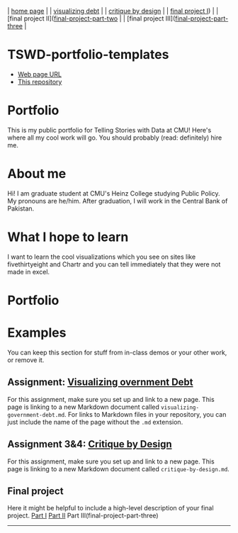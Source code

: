 | [home page](https://noumanahmed-cmu.github.io/NoumanAhmed-Portfolio/) |
| [visualizing debt](visualizing-government-debt) | 
| [critique by design]([critique-by-design](https://noumanahmed-cmu.github.io/NoumanAhmed-Portfolio/critique-by-design)) | 
| [final project I](https://noumanahmed-cmu.github.io/NoumanAhmed-Portfolio/final-project-part-one)) | 
| [final project II]([final-project-part-two](https://noumanahmed-cmu.github.io/NoumanAhmed-Portfolio/final-project-part-two) | 
| [final project III]([final-project-part-three](https://noumanahmed-cmu.github.io/NoumanAhmed-Portfolio/final-project-part-three) |

# TSWD-portfolio-templates

- [Web page URL](https://noumanahmed-cmu.github.io/NoumanAhmed-Portfolio/)
- [This repository](https://github.com/noumanahmed-cmu/NoumanAhmed-Portfolio)

# Portfolio
This is my public portfolio for Telling Stories with Data at CMU!  Here's where all my cool work will go.  You should probably (read: definitely) hire me. 

# About me
Hi! I am graduate student at CMU's Heinz College studying Public Policy. My pronouns are he/him. After graduation, I will work in the Central Bank of Pakistan. 

# What I hope to learn
I want to learn the cool visualizations which you see on sites like fivethirtyeight and Chartr and you can tell immediately that they were not made in excel. 

# Portfolio

# Examples
You can keep this section for stuff from in-class demos or your other work, or remove it. 

## Assignment: [Visualizing overnment Debt](visualizing-government-debt)
For this assignment, make sure you set up and link to a new page.  This page is linking to a new Markdown document called `visualizing-government-debt.md`.  For links to Markdown files in your repository, you can just include the name of the page without the `.md` extension. 

## Assignment 3&4: [Critique by Design](critique-by-design)
For this assignment, make sure you set up and link to a new page. This page is linking to a new Markdown document called `critique-by-design.md`.  

## Final project
Here it might be helpful to include a high-level description of your final project. 
[Part I](final-project-part-one)
[Part II](final-project-part-two)
Part III(final-project-part-three)

---
